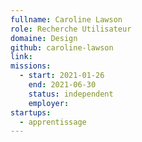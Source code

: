 ```yaml
---
fullname: Caroline Lawson
role: Recherche Utilisateur
domaine: Design
github: caroline-lawson
link:
missions: 
  - start: 2021-01-26 
    end: 2021-06-30
    status: independent
    employer: 
startups: 
  - apprentissage
---
```

